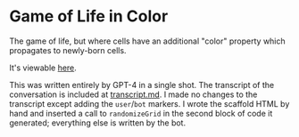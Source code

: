 # Game of Life in Color

The game of life, but where cells have an additional "color" property which propagates to newly-born cells.

It's viewable [here](https://bakkot.github.io/game-of-life-color).

This was written entirely by GPT-4 in a single shot. The transcript of the conversation is included at [transcript.md](./transcript.md). I made no changes to the transcript except adding the `user`/`bot` markers. I wrote the scaffold HTML by hand and inserted a call to `randomizeGrid` in the second block of code it generated; everything else is written by the bot.
